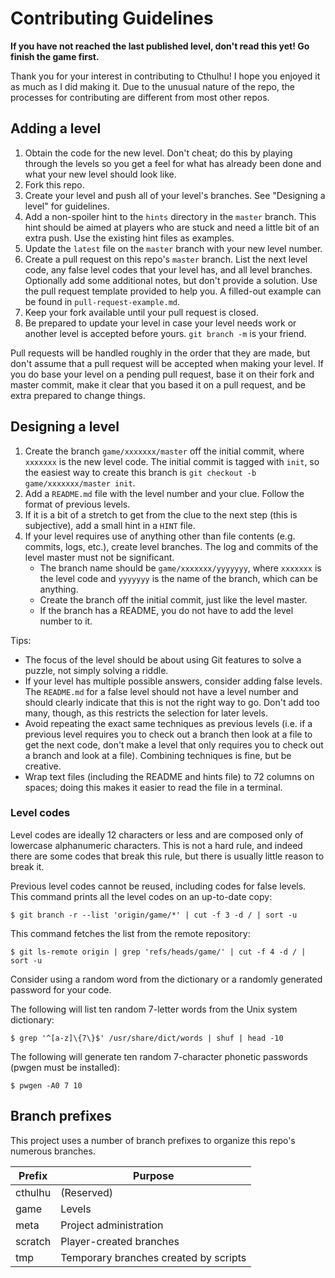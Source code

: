 Contributing Guidelines
=======================

**If you have not reached the last published level, don't read this 
yet! Go finish the game first.**

Thank you for your interest in contributing to Cthulhu! I hope you 
enjoyed it as much as I did making it. Due to the unusual nature of the 
repo, the processes for contributing are different from most other 
repos.

Adding a level
--------------

1. Obtain the code for the new level. Don't cheat; do this by playing 
   through the levels so you get a feel for what has already been done
   and what your new level should look like.
2. Fork this repo.
3. Create your level and push all of your level's branches. See 
   "Designing a level" for guidelines.
4. Add a non-spoiler hint to the `hints` directory in the `master`
   branch. This hint should be aimed at players who are stuck and need a
   little bit of an extra push. Use the existing hint files as examples.
5. Update the `latest` file on the `master` branch with your new level 
   number.
6. Create a pull request on this repo's `master` branch. List the next
   level code, any false level codes that your level has, and all level
   branches. Optionally add some additional notes, but don't provide a
   solution. Use the pull request template provided to help you. A
   filled-out example can be found in `pull-request-example.md`.
7. Keep your fork available until your pull request is closed.
8. Be prepared to update your level in case your level needs work or 
   another level is accepted before yours. `git branch -m` is your
   friend.

Pull requests will be handled roughly in the order that they are made, 
but don't assume that a pull request will be accepted when making your 
level. If you do base your level on a pending pull request, base it on 
their fork and master commit, make it clear that you based it on a pull 
request, and be extra prepared to change things.

Designing a level
-----------------

1. Create the branch `game/xxxxxxx/master` off the initial commit, where 
   `xxxxxxx` is the new level code. The initial commit is tagged with 
   `init`, so the easiest way to create this branch is
   `git checkout -b game/xxxxxxx/master init`.
2. Add a `README.md` file with the level number and your clue. Follow 
   the format of previous levels.
3. If it is a bit of a stretch to get from the clue to the next step 
   (this is subjective), add a small hint in a `HINT` file.
4. If your level requires use of anything other than file contents 
   (e.g. commits, logs, etc.), create level branches. The log and
   commits of the level master must not be significant.
   - The branch name should be `game/xxxxxxx/yyyyyyy`, where `xxxxxxx` is 
     the level code and `yyyyyyy` is the name of the branch, which can
     be anything.
   - Create the branch off the initial commit, just like the level 
     master.
   - If the branch has a README, you do not have to add the level 
     number to it.

Tips:
- The focus of the level should be about using Git features to solve a 
  puzzle, not simply solving a riddle.
- If your level has multiple possible answers, consider adding false
  levels. The `README.md` for a false level should not have a level
  number and should clearly indicate that this is not the right way to
  go. Don't add too many, though, as this restricts the selection for
  later levels.
- Avoid repeating the exact same techniques as previous levels (i.e. if
  a previous level requires you to check out a branch then look at a
  file to get the next code, don't make a level that only requires you
  to check out a branch and look at a file). Combining techniques is
  fine, but be creative.
- Wrap text files (including the README and hints file) to 72 columns on
  spaces; doing this makes it easier to read the file in a terminal.

### Level codes

Level codes are ideally 12 characters or less and are composed only of
lowercase alphanumeric characters. This is not a hard rule, and indeed
there are some codes that break this rule, but there is usually little
reason to break it.

Previous level codes cannot be reused, including codes for false levels.
This command prints all the level codes on an up-to-date copy:

    $ git branch -r --list 'origin/game/*' | cut -f 3 -d / | sort -u

This command fetches the list from the remote repository:

    $ git ls-remote origin | grep 'refs/heads/game/' | cut -f 4 -d / | sort -u

Consider using a random word from the dictionary or a randomly generated
password for your code.

The following will list ten random 7-letter words from the Unix system
dictionary:

    $ grep '^[a-z]\{7\}$' /usr/share/dict/words | shuf | head -10

The following will generate ten random 7-character phonetic passwords
(pwgen must be installed):

    $ pwgen -A0 7 10

Branch prefixes
---------------

This project uses a number of branch prefixes to organize this repo's 
numerous branches.

Prefix  | Purpose
------- | -------
cthulhu | (Reserved)
game    | Levels
meta    | Project administration
scratch | Player-created branches
tmp     | Temporary branches created by scripts
